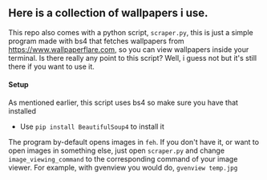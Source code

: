 ## Here is a collection of wallpapers i use.

This repo also comes with a python script, `scraper.py`, this is just a simple program made with bs4 that fetches wallpapers from https://www.wallpaperflare.com, so you can view wallpapers inside your terminal.
Is there really any point to this script? Well, i guess not but it's still there if you want to use it.

#### Setup

As mentioned earlier, this script uses bs4 so make sure you have that installed
- Use `pip install BeautifulSoup4` to install it

The program by-default opens images in `feh`. If you don't have it, or want to open images in something else, just open `scraper.py` and change `image_viewing_command` to the corresponding command of your image viewer. For example, with gvenview you would do, `gvenview temp.jpg`
